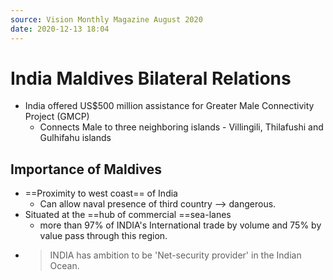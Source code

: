 ```yaml
---
source: Vision Monthly Magazine August 2020
date: 2020-12-13 18:04
---
```

# India Maldives Bilateral Relations

- India offered US$500 million assistance for Greater Male Connectivity Project (GMCP)
	- Connects Male to three neighboring islands - Villingili, Thilafushi and Gulhifahu islands

## Importance of Maldives 
- ==Proximity to west coast== of India
	- Can allow naval presence of third country --> dangerous.
- Situated at the ==hub of commercial ==sea-lanes 
	- more than 97% of INDIA's International trade by volume and 75% by value pass through this region.
- > INDIA has ambition to be 'Net-security provider' in the Indian Ocean.